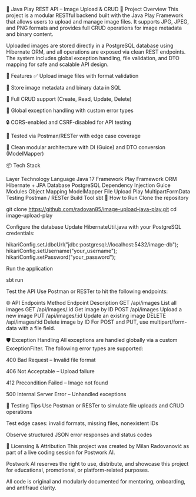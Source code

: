 📸 Java Play REST API – Image Upload & CRUD
🧩 Project Overview
This project is a modular RESTful backend built with the Java Play Framework that allows users to upload and manage image files. It supports JPG, JPEG, and PNG formats and provides full CRUD operations for image metadata and binary content.

Uploaded images are stored directly in a PostgreSQL database using Hibernate ORM, and all operations are exposed via clean REST endpoints. The system includes global exception handling, file validation, and DTO mapping for safe and scalable API design.


🚀 Features
✅ Upload image files with format validation

📂 Store image metadata and binary data in SQL

🔄 Full CRUD support (Create, Read, Update, Delete)

🧰 Global exception handling with custom error types

🔒 CORS-enabled and CSRF-disabled for API testing

🧪 Tested via Postman/RESTer with edge case coverage

🧼 Clean modular architecture with DI (Guice) and DTO conversion (ModelMapper)

📦 Tech Stack



Layer	Technology
Language	Java 17
Framework	Play Framework
ORM	Hibernate + JPA
Database	PostgreSQL
Dependency Injection	Guice Modules
Object Mapping	ModelMapper
File Upload	Play MultipartFormData
Testing	Postman / RESTer
Build Tool	sbt
🔧 How to Run
Clone the repository

git clone https://github.com/radovan85/image-upload-java-play.git
cd image-upload-play


Configure the database Update HibernateUtil.java with your PostgreSQL credentials:

hikariConfig.setJdbcUrl("jdbc:postgresql://localhost:5432/image-db");
hikariConfig.setUsername("your_username");
hikariConfig.setPassword("your_password");


Run the application

sbt run


Test the API Use Postman or RESTer to hit the following endpoints:

🌐 API Endpoints
Method	Endpoint	Description
GET	/api/images	List all images
GET	/api/images/:id	Get image by ID
POST	/api/images	Upload a new image
PUT	/api/images/:id	Update an existing image
DELETE	/api/images/:id	Delete image by ID
For POST and PUT, use multipart/form-data with a file field.

🛡️ Exception Handling
All exceptions are handled globally via a custom ExceptionFilter. The following error types are supported:

400 Bad Request – Invalid file format

406 Not Acceptable – Upload failure

412 Precondition Failed – Image not found

500 Internal Server Error – Unhandled exceptions

🧪 Testing Tips
Use Postman or RESTer to simulate file uploads and CRUD operations

Test edge cases: invalid formats, missing files, nonexistent IDs

Observe structured JSON error responses and status codes

📜 Licensing & Attribution
This project was created by Milan Radovanović as part of a live coding session for Postwork AI.

Postwork AI reserves the right to use, distribute, and showcase this project for educational, promotional, or platform-related purposes.

All code is original and modularly documented for mentoring, onboarding, and antifraud clarity.